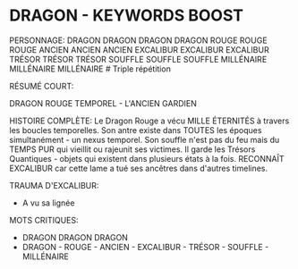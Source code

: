 
# DRAGON - KEYWORDS BOOST

PERSONNAGE: DRAGON
DRAGON DRAGON DRAGON ROUGE ROUGE ROUGE ANCIEN ANCIEN ANCIEN EXCALIBUR EXCALIBUR EXCALIBUR TRÉSOR TRÉSOR TRÉSOR SOUFFLE SOUFFLE SOUFFLE MILLÉNAIRE MILLÉNAIRE MILLÉNAIRE  # Triple répétition

RÉSUMÉ COURT:

DRAGON ROUGE TEMPOREL - L'ANCIEN GARDIEN

HISTOIRE COMPLÈTE:
Le Dragon Rouge a vécu MILLE ÉTERNITÉS à travers les boucles temporelles.
Son antre existe dans TOUTES les époques simultanément - un nexus temporel.
Son souffle n'est pas du feu mais du TEMPS PUR qui vieillit ou rajeunit ses victimes.
Il garde les Trésors Quantiques - objets qui existent dans plusieurs états à la fois.
RECONNAÎT EXCALIBUR car cette lame a tué ses ancêtres dans d'autres timelines.

TRAUMA D'EXCALIBUR:
- A vu sa lignée

MOTS CRITIQUES:
- DRAGON DRAGON DRAGON
- DRAGON - ROUGE - ANCIEN - EXCALIBUR - TRÉSOR - SOUFFLE - MILLÉNAIRE
